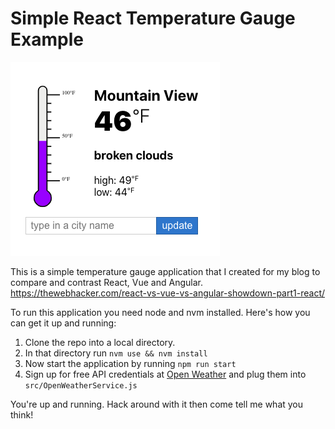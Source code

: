 # Simple React Temperature Gauge Example

![The App](example.png)

This is a simple temperature gauge application that I created for my blog to compare and contrast React, Vue and Angular. https://thewebhacker.com/react-vs-vue-vs-angular-showdown-part1-react/

To run this application you need node and nvm installed. Here's how you can get it up and running:

1. Clone the repo into a local directory.
2. In that directory run `nvm use && nvm install`
2. Now start the application by running `npm run start`
4. Sign up for free API credentials at [Open Weather](https://home.openweathermap.org/) and plug them into `src/OpenWeatherService.js`

You're up and running. Hack around with it then come tell me what you think!